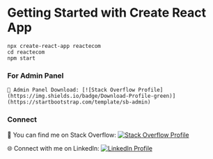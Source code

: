 # Getting Started with Create React App

```
npx create-react-app reactecom
cd reactecom
npm start
```

### For Admin Panel 

```
📁 Admin Panel Download: [![Stack Overflow Profile](https://img.shields.io/badge/Download-Profile-green)](https://startbootstrap.com/template/sb-admin)
```

### Connect

🔗 You can find me on Stack Overflow: [![Stack Overflow Profile](https://img.shields.io/badge/Stack%20Overflow-Profile-orange)](https://stackoverflow.com/users/10623148/muhammad-umair)

🌐 Connect with me on LinkedIn: [![LinkedIn Profile](https://img.shields.io/badge/LinkedIn-Profile-blue)](https://www.linkedin.com/in/muhammad-umair-fullstack/)

